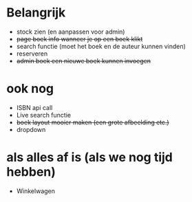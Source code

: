 # Belangrijk
- stock zien (en aanpassen voor admin)
- ~~page boek info wanneer je op een boek klikt~~
- search functie (moet het boek en de auteur kunnen vinden)
- reserveren
- ~~admin boek een nieuwe boek kunnen invoegen~~

# ook nog
- ISBN api call
- Live search functie
- ~~boek layout mooier maken (een grote afbeelding etc.)~~
- dropdown

# als alles af is (als we nog tijd hebben)
- Winkelwagen